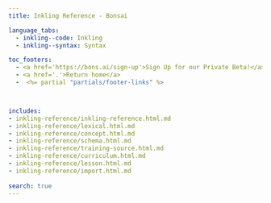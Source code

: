 ```yaml
---
title: Inkling Reference - Bonsai

language_tabs:
  - inkling--code: Inkling
  - inkling--syntax: Syntax

toc_footers:
  - <a href='https://bons.ai/sign-up'>Sign Up for our Private Beta!</a>
  - <a href='.'>Return home</a>
  -  <%= partial "partials/footer-links" %>



includes:
- inkling-reference/inkling-reference.html.md
- inkling-reference/lexical.html.md
- inkling-reference/concept.html.md
- inkling-reference/schema.html.md
- inkling-reference/training-source.html.md
- inkling-reference/curriculum.html.md
- inkling-reference/lesson.html.md
- inkling-reference/import.html.md
  
search: true
---
```

